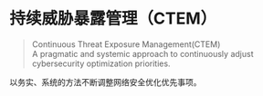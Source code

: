 # 持续威胁暴露管理（CTEM）
> Continuous Threat Exposure Management(CTEM)<BR>
> A pragmatic and systemic approach to continuously adjust cybersecurity optimization priorities.

以务实、系统的方法不断调整网络安全优化优先事项。
